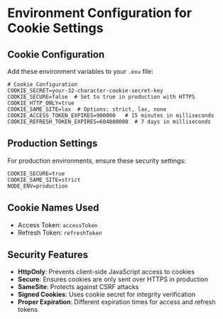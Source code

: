 # Environment Configuration for Cookie Settings

## Cookie Configuration

Add these environment variables to your `.env` file:

```env
# Cookie Configuration
COOKIE_SECRET=your-32-character-cookie-secret-key
COOKIE_SECURE=false  # Set to true in production with HTTPS
COOKIE_HTTP_ONLY=true
COOKIE_SAME_SITE=lax  # Options: strict, lax, none
COOKIE_ACCESS_TOKEN_EXPIRES=900000   # 15 minutes in milliseconds
COOKIE_REFRESH_TOKEN_EXPIRES=604800000  # 7 days in milliseconds
```

## Production Settings

For production environments, ensure these security settings:

```env
COOKIE_SECURE=true
COOKIE_SAME_SITE=strict
NODE_ENV=production
```

## Cookie Names Used

- Access Token: `accessToken`
- Refresh Token: `refreshToken`

## Security Features

- **HttpOnly**: Prevents client-side JavaScript access to cookies
- **Secure**: Ensures cookies are only sent over HTTPS in production
- **SameSite**: Protects against CSRF attacks
- **Signed Cookies**: Uses cookie secret for integrity verification
- **Proper Expiration**: Different expiration times for access and refresh
  tokens
